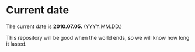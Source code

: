 # Current date

The current date is **2010.07.05.** (YYYY.MM.DD.)

This repository will be good when the world ends, so we will know how long it lasted.